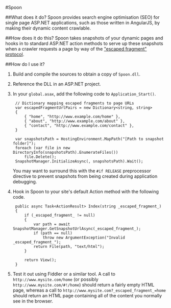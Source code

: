#Spoon

##What does it do?
Spoon provides search engine optimisation (SEO) for single page ASP.NET applications, such as those written in AngularJS, by making their dynamic content crawlable.

##How does it do this?
Spoon takes snapshots of your dynamic pages and hooks in to standard ASP.NET action methods to serve up these snapshots when a crawler requests a page by way of the ["escaped fragment" protocol](https://developers.google.com/webmasters/ajax-crawling/docs/specification).

##How do I use it?
1. Build and compile the sources to obtain a copy of `Spoon.dll`.
2. Reference the DLL in an ASP.NET project.
3. In your `global.asax`, add the following code to `Application_Start()`. 

		// Dictionary mapping escaped fragments to page URLs
		var escapedFragmentUrlPairs = new Dictionary<string, string>
		{
			{ "home", "http://www.example.com/home" },
			{ "about", "http://www.example.com/about" },
			{ "contact", "http://www.example.com/contact" },
		}
	
		var snapshotsPath = HostingEnvironment.MapPath("[Path to snapshot folder]");
		foreach (var file in new DirectoryInfo(snapshotsPath).EnumerateFiles())
			file.Delete();
		SnapshotManager.InitializeAsync(, snapshotsPath).Wait();

	You may want to surround this with the `#if RELEASE` preprocessor directive to prevent snapshots from being created during application debugging.

4. Hook in Spoon to your site's default Action method with the following code.

		public async Task<ActionResult> Index(string _escaped_fragment_)
		{
			if (_escaped_fragment_ != null)
			{
				var path = await SnapshotManager.GetSnapshotUrlAsync(_escaped_fragment_);
				if (path == null)
					throw new ArgumentException("Invalid _escaped_fragment_");
				return File(path, "text/html");
			}
			
			return View();
		}

5. Test it out using Fiddler or a similar tool. A call to `http://www.mysite.com/home` (or possibly `http://www.mysite.com/#!/home`) should return a fairly empty HTML page, whereas a call to `http://www.mysite.com?_escaped_fragment_=home` should return an HTML page containing all of the content you normally see in the browser. 